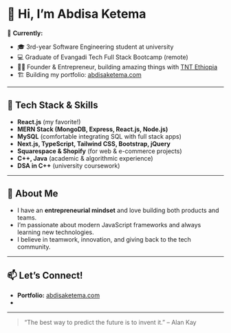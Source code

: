 # 👋 Hi, I’m Abdisa Ketema

🌱 **Currently:**  
- 🎓 3rd-year Software Engineering student at university  
- 💻 Graduate of Evangadi Tech Full Stack Bootcamp (remote)  
- 🧑‍💻 Founder & Entrepreneur, building amazing things with [TNT Ethiopia](#)  
- 🏗️ Building my portfolio: [abdisaketema.com](https://abdisaketema.com)

---

## 🚀 Tech Stack & Skills

- **React.js** (my favorite!)
- **MERN Stack (MongoDB, Express, React.js, Node.js)**
- **MySQL** (comfortable integrating SQL with full stack apps)
- **Next.js, TypeScript, Tailwind CSS, Bootstrap, jQuery**
- **Squarespace & Shopify** (for web & e-commerce projects)
- **C++, Java** (academic & algorithmic experience)
- **DSA in C++** (university coursework)

---

## 🧠 About Me

- I have an **entrepreneurial mindset** and love building both products and teams.
- I’m passionate about modern JavaScript frameworks and always learning new technologies.
- I believe in teamwork, innovation, and giving back to the tech community.

---

## 📫 Let’s Connect!

- **Portfolio:** [abdisaketema.com](https://abdisaketema.com)
- <!-- Add your LinkedIn, Twitter, or other links here if you want! -->

---

> “The best way to predict the future is to invent it.” – Alan Kay


<!--
**devabdisa/devabdisa** is a ✨ _special_ ✨ repository because its `README.md` (this file) appears on your GitHub profile.

Here are some ideas to get you started:

- 🔭 I’m currently working on ...
- 🌱 I’m currently learning ...
- 👯 I’m looking to collaborate on ...
- 🤔 I’m looking for help with ...
- 💬 Ask me about ...
- 📫 How to reach me: ...
- 😄 Pronouns: ...
- ⚡ Fun fact: ...
-->
